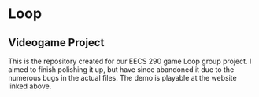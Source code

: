 # Loop
## Videogame Project

This is the repository created for our EECS 290 game Loop group project. I aimed to finish polishing it up, but have since abandoned it
due to the numerous bugs in the actual files. The demo is playable at the website linked above.  
